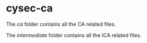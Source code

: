 # cysec-ca

The *ca* folder contains all the CA related files.

The *intermediate* folder contains all the ICA related files.

